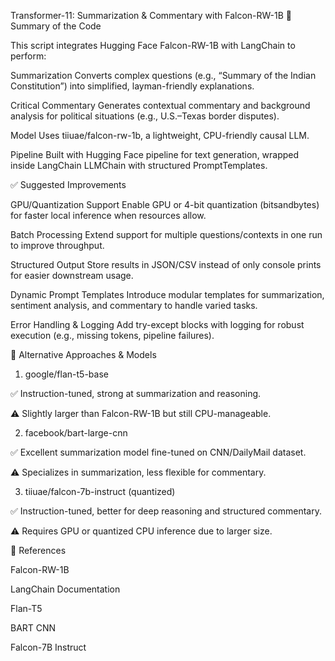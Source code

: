 
Transformer-11: Summarization & Commentary with Falcon-RW-1B
📌 Summary of the Code

This script integrates Hugging Face Falcon-RW-1B with LangChain to perform:

Summarization
Converts complex questions (e.g., “Summary of the Indian Constitution”) into simplified, layman-friendly explanations.

Critical Commentary
Generates contextual commentary and background analysis for political situations (e.g., U.S.–Texas border disputes).

Model
Uses tiiuae/falcon-rw-1b, a lightweight, CPU-friendly causal LLM.

Pipeline
Built with Hugging Face pipeline for text generation, wrapped inside LangChain LLMChain with structured PromptTemplates.

✅ Suggested Improvements

GPU/Quantization Support
Enable GPU or 4-bit quantization (bitsandbytes) for faster local inference when resources allow.

Batch Processing
Extend support for multiple questions/contexts in one run to improve throughput.

Structured Output
Store results in JSON/CSV instead of only console prints for easier downstream usage.

Dynamic Prompt Templates
Introduce modular templates for summarization, sentiment analysis, and commentary to handle varied tasks.

Error Handling & Logging
Add try-except blocks with logging for robust execution (e.g., missing tokens, pipeline failures).

🚀 Alternative Approaches & Models
1. google/flan-t5-base

✅ Instruction-tuned, strong at summarization and reasoning.

⚠️ Slightly larger than Falcon-RW-1B but still CPU-manageable.

2. facebook/bart-large-cnn

✅ Excellent summarization model fine-tuned on CNN/DailyMail dataset.

⚠️ Specializes in summarization, less flexible for commentary.

3. tiiuae/falcon-7b-instruct (quantized)

✅ Instruction-tuned, better for deep reasoning and structured commentary.

⚠️ Requires GPU or quantized CPU inference due to larger size.

📂 References

Falcon-RW-1B

LangChain Documentation

Flan-T5

BART CNN

Falcon-7B Instruct

